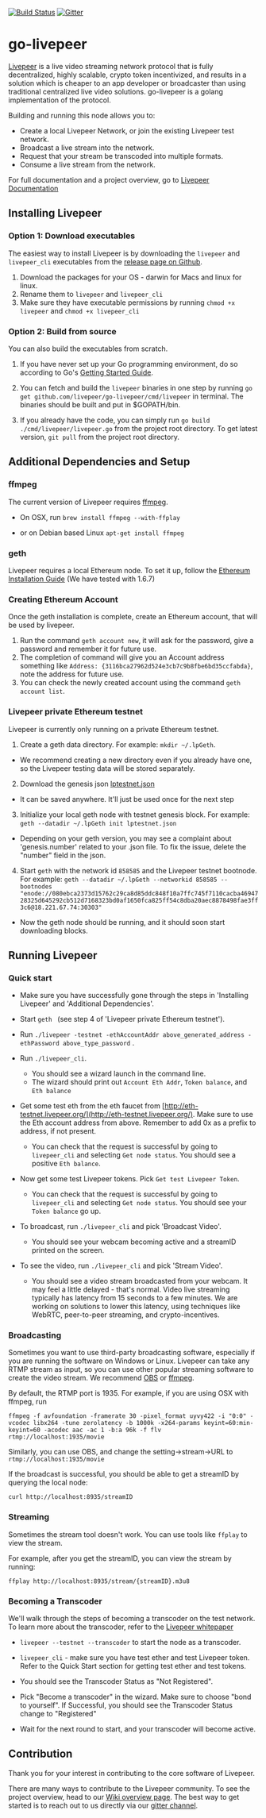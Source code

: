 [![Build Status](https://circleci.com/gh/livepeer/go-livepeer.svg?style=shield&circle-token=e33534f6f4e2a6af19bb1596d7b72767a246cbab)](https://circleci.com/gh/livepeer/go-livepeer/tree/master)
[![Gitter](https://img.shields.io/gitter/room/nwjs/nw.js.svg)](https://gitter.im/livepeer/Lobby)

# go-livepeer
[Livepeer](https://livepeer.org) is a live video streaming network protocol that is fully decentralized, highly scalable, crypto token incentivized, and results in a solution which is cheaper to an app developer or broadcaster than using traditional centralized live video solutions.  go-livepeer is a golang implementation of the protocol.

Building and running this node allows you to:

* Create a local Livepeer Network, or join the existing Livepeer test network.
* Broadcast a live stream into the network.
* Request that your stream be transcoded into multiple formats.
* Consume a live stream from the network.

For full documentation and a project overview, go to
[Livepeer Documentation](https://github.com/livepeer/wiki/wiki)

## Installing Livepeer
### Option 1: Download executables
The easiest way to install Livepeer is by downloading the `livepeer` and `livepeer_cli` executables from the [release page on Github](https://github.com/livepeer/go-livepeer/releases). 

1. Download the packages for your OS - darwin for Macs and linux for linux. 
2. Rename them to `livepeer` and `livepeer_cli`
3. Make sure they have executable permissions by running `chmod +x livepeer` and `chmod +x livepeer_cli`

### Option 2: Build from source
You can also build the executables from scratch.  

1. If you have never set up your Go programming environment, do so according to Go's [Getting Started Guide](https://golang.org/doc/install).

2. You can fetch and build the `livepeer` binaries in one step by running `go get github.com/livepeer/go-livepeer/cmd/livepeer` in terminal. The binaries should be built and put in $GOPATH/bin.

3. If you already have the code, you can simply run `go build ./cmd/livepeer/livepeer.go` from the project root directory. To get latest version, `git pull` from the project root directory.

## Additional Dependencies and Setup

### ffmpeg
The current version of Livepeer requires [ffmpeg](https://www.ffmpeg.org/).

* On OSX, run
`brew install ffmpeg --with-ffplay`

* or on Debian based Linux
`apt-get install ffmpeg`

### geth
Livepeer requires a local Ethereum node. To set it up, follow the [Ethereum Installation Guide](https://github.com/ethereum/go-ethereum/wiki/Building-Ethereum)  (We have tested with 1.6.7)

### Creating Ethereum Account
Once the geth installation is complete, create an Ethereum account, that will be used by livepeer.

1. Run the command `geth account new`, it will ask for the password, give a password and remember it for future use.
2. The completion of command will give you an Account address something like `Address: {3116bca27962d524e3cb7c9b8fbe6bd35ccfabda}`, note the address for future use.
3. You can check the newly created account using the command `geth account list`.

### Livepeer private Ethereum testnet
Livepeer is currently only running on a private Ethereum testnet.

1. Create a geth data directory. For example: `mkdir ~/.lpGeth`. 
  * We recommend creating a new directory even if you already have one, so the Livepeer testing data will be stored separately.
2. Download the genesis json [lptestnet.json](http://eth-testnet.livepeer.org/lptestnet.json)
  * It can be saved anywhere. It'll just be used once for the next step
3. Initialize your local geth node with testnet genesis block.  For example: `geth --datadir ~/.lpGeth init lptestnet.json`
  * Depending on your geth version, you may see a complaint about 'genesis.number' related to your .json file. To fix the issue, delete the "number" field in the json.
4. Start `geth` with the network id `858585` and the Livepeer testnet bootnode. For example: `geth --datadir ~/.lpGeth --networkid 858585 --bootnodes "enode://080ebca2373d15762c29ca8d85ddc848f10a7ffc745f7110cacba4694728325d645292cb512d7168323bd0af1650fca825ff54c8dba20aec8878498fae3ff3c6@18.221.67.74:30303"`
  * Now the geth node should be running, and it should soon start downloading blocks.

## Running Livepeer

### Quick start
- Make sure you have successfully gone through the steps in 'Installing Livepeer' and 'Additional Dependencies'.

- Start `geth ` (see step 4 of 'Livepeer private Ethereum testnet').

- Run `./livepeer -testnet -ethAccountAddr above_generated_address -ethPassword above_type_password` . 

- Run `./livepeer_cli`.
  * You should see a wizard launch in the command line. 
  * The wizard should print out `Account Eth Addr`, `Token balance`, and `Eth balance`

- Get some test eth from the eth faucet from [http://eth-testnet.livepeer.org/](http://eth-testnet.livepeer.org/). Make sure to use the Eth account address from above. Remember to add 0x as a prefix to address, if not present.
  * You can check that the request is successful by going to `livepeer_cli` and selecting `Get node status`. You should see a positive `Eth balance`.

- Now get some test Livepeer tokens. Pick `Get test Livepeer Token`.  
  * You can check that the request is successful by going to `livepeer_cli` and selecting `Get node status`. You should see your `Token balance` go up.

- To broadcast, run `./livepeer_cli` and pick 'Broadcast Video'.  
  * You should see your webcam becoming active and a streamID printed on the screen.

- To see the video, run `./livepeer_cli` and pick 'Stream Video'.
  * You should see a video stream broadcasted from your webcam.  It may feel a little delayed - that's normal. Video live streaming typically has latency from 15 seconds to a few minutes. We are working on solutions to lower this latency, using techniques like WebRTC, peer-to-peer streaming, and crypto-incentives.

### Broadcasting

Sometimes you want to use third-party broadcasting software, especially if you are running the software on Windows or Linux. Livepeer can take any RTMP stream as input, so you can use other popular streaming software to create the video stream. We recommend [OBS](https://obsproject.com/download) or [ffmpeg](https://www.ffmpeg.org/).

By default, the RTMP port is 1935.  For example, if you are using OSX with ffmpeg, run

`ffmpeg -f avfoundation -framerate 30 -pixel_format uyvy422 -i "0:0" -vcodec libx264 -tune zerolatency -b 1000k -x264-params keyint=60:min-keyint=60 -acodec aac -ac 1 -b:a 96k -f flv rtmp://localhost:1935/movie`

Similarly, you can use OBS, and change the setting->stream->URL to `rtmp://localhost:1935/movie`

If the broadcast is successful, you should be able to get a streamID by querying the local node:

`curl http://localhost:8935/streamID`

### Streaming

Sometimes the stream tool doesn't work.  You can use tools like `ffplay` to view the stream.

For example, after you get the streamID, you can view the stream by running:

`ffplay http://localhost:8935/stream/{streamID}.m3u8`

### Becoming a Transcoder

We'll walk through the steps of becoming a transcoder on the test network.  To learn more about the transcoder, refer to the [Livepeer whitepaper](https://github.com/livepeer/wiki/blob/master/WHITEPAPER.md)

- `livepeer --testnet --transcoder` to start the node as a transcoder.

- `livepeer_cli` - make sure you have test ether and test Livepeer token.  Refer to the Quick Start section for getting test ether and test tokens.

- You should see the Transcoder Status as "Not Registered".

- Pick "Become a transcoder" in the wizard.  Make sure to choose "bond to yourself".  If Successful, you should see the Transcoder Status change to "Registered"

- Wait for the next round to start, and your transcoder will become active.


## Contribution
Thank you for your interest in contributing to the core software of Livepeer.

There are many ways to contribute to the Livepeer community. To see the project overview, head to our [Wiki overview page](https://github.com/livepeer/wiki/wiki/Project-Overview). The best way to get started is to reach out to us directly via our [gitter channel](https://gitter.im/livepeer/Lobby).
